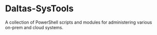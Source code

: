 # Daltas-SysTools
A collection of PowerShell scripts and modules for administering various on-prem and cloud systems.
